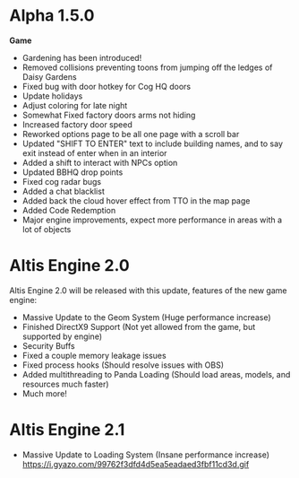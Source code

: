 Alpha 1.5.0
=======
**Game**
- Gardening has been introduced!
- Removed collisions preventing toons from jumping off the ledges of Daisy Gardens
- Fixed bug with door hotkey for Cog HQ doors
- Update holidays
- Adjust coloring for late night
- Somewhat Fixed factory doors arms not hiding
- Increased factory door speed
- Reworked options page to be all one page with a scroll bar
- Updated "SHIFT TO ENTER" text to include building names, and to say exit instead of enter when in an interior
- Added a shift to interact with NPCs option
- Updated BBHQ drop points
- Fixed cog radar bugs
- Added a chat blacklist
- Added back the cloud hover effect from TTO in the map page
- Added Code Redemption
- Major engine improvements, expect more performance in areas with a lot of objects

**Altis Engine 2.0**
==========
Altis Engine 2.0 will be released with this update, features of the new game engine:
- Massive Update to the Geom System (Huge performance increase)
- Finished DirectX9 Support (Not yet allowed from the game, but supported by engine)
- Security Buffs
- Fixed a couple memory leakage issues
- Fixed process hooks (Should resolve issues with OBS)
- Added multithreading to Panda Loading (Should load areas, models, and resources much faster)
- Much more!

**Altis Engine 2.1**
==========
- Massive Update to Loading System (Insane performance increase)
https://i.gyazo.com/99762f3dfd4d5ea5eadaed3fbf11cd3d.gif
